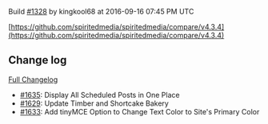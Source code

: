 Build [#1328](https://circleci.com/gh/spiritedmedia/spiritedmedia/1328) by kingkool68 at 2016-09-16 07:45 PM UTC

[https://github.com/spiritedmedia/spiritedmedia/compare/v4.3.4](https://github.com/spiritedmedia/spiritedmedia/compare/v4.3.4)
## Change log
[Full Changelog](https://github.com/spiritedmedia/spiritedmedia/compare/v4.3.3...v4.3.4)

 - [#1635](https://github.com/spiritedmedia/spiritedmedia/pull/1635): Display All Scheduled Posts in One Place
 - [#1629](https://github.com/spiritedmedia/spiritedmedia/pull/1629): Update Timber and Shortcake Bakery
 - [#1633](https://github.com/spiritedmedia/spiritedmedia/pull/1633): Add tinyMCE Option to Change Text Color to Site's Primary Color

